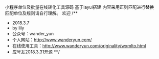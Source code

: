 
小程序单位及批量在线转化工具源码
基于layui搭建
内容采用正则匹配进行替换
匹配单位及规则请自行理解。
欢迎
/**
 * 2018.3.7
 * by lily
 * 公众号：wander_yun
 * 个人网站：http://www.wanderyun.com/
 * 在线使用工具：http://www.wanderyun.com/originality/wxmlto.html
 * 应号友2018.3.31开源
 **/
